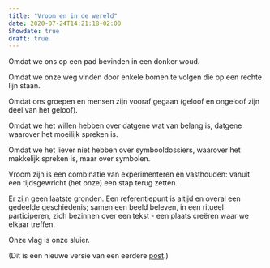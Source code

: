 ```yaml
---
title: "Vroom en in de wereld"
date: 2020-07-24T14:21:18+02:00
Showdate: true
draft: true
---
```


Omdat we ons op een pad bevinden in een donker woud. 

Omdat we onze weg vinden door enkele bomen te volgen die op een rechte lijn staan. 

Omdat ons groepen en mensen zijn vooraf gegaan (geloof en ongeloof zijn deel van het geloof). 

Omdat we het willen hebben over datgene wat van belang is, datgene waarover het moeilijk spreken is. 

Omdat we het liever niet hebben over symbooldossiers, waarover het makkelijk spreken is, maar over symbolen.  

Vroom zijn is een combinatie van experimenteren en vasthouden: vanuit een tijdsgewricht (het onze) een stap terug zetten. 

Er zijn geen laatste gronden. Een referentiepunt is altijd en overal een gedeelde geschiedenis; samen een beeld beleven, in een ritueel participeren, zich bezinnen over een tekst - een plaats creëren waar we elkaar treffen.

Onze vlag is onze sluier. 

(Dit is een nieuwe versie van een eerdere [post](https://theghentschoolformetaphysics.blogspot.com/2015/07/de-nieuwe-vromen.html).)